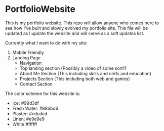 # PortfolioWebsite
This is my portfolio website. This repo will allow anyone who comes here to see how I've built and slowly evolved my portfolio site. 
This file will be updated as I update the website and will serve as a soft updates list.


Currently what I want to do with my site:
1. Mobile Friendly
2. Landing Page
    - Navigation
    - Top landing section (Possibly a video of some sort?)
    - About Me Section (This including skills and certs and education)
    - Projects Section (This including both web and games)
    - Contact Section
    
The color scheme for this website is:
 - Ice: #99d3df
 - Fresh Water: #88bbd6
 - Plaster: #cdcdcd
 - Linen: #e9e9e9
 - White:#ffffff
